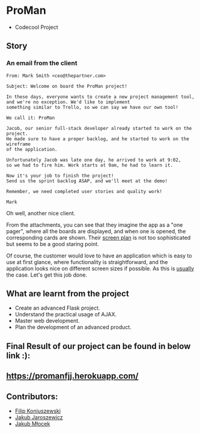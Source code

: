 # ProMan

- Codecool Project

## Story

### An email from the client

```
From: Mark Smith <ceo@thepartner.com>

Subject: Welcome on board the ProMan project!

In these days, everyone wants to create a new project management tool,
and we're no exception. We'd like to implement
something similar to Trello, so we can say we have our own tool!

We call it: ProMan

Jacob, our senior full-stack developer already started to work on the project.
He made sure to have a proper backlog, and he started to work on the wireframe
of the application.

Unfortunately Jacob was late one day, he arrived to work at 9:02,
so we had to fire him. Work starts at 9am, he had to learn it.

Now it's your job to finish the project!
Send us the sprint backlog ASAP, and we'll meet at the demo!

Remember, we need completed user stories and quality work!

Mark
```

Oh well, another nice client.

From the attachments, you can see that they imagine the app as a "one pager", where all
the boards are displayed, and when one is opened, the corresponding cards are shown.
Their [screen plan](media/web-python/proman-screen-plan.png)
is not too sophisticated but seems to be a good staring point.

Of course, the customer would love to have an application which is easy to use at first
glance, where functionality is straightforward, and the application looks nice on different screen sizes if possible.
As this is [usually](media/web-python/specification-vs-reality.png) the case.
Let's get this job done.

## What are learnt from the project

- Create an advanced Flask project.
- Understand the practical usage of AJAX.
- Master web development.
- Plan the development of an advanced product.

## Final Result of our project can be found in below link :):

## https://promanfjj.herokuapp.com/

## Contributors:
- [Filip Koniuszewski](https://github.com/FilipKoniuszewski)
- [Jakub Jaroszewicz](https://github.com/JakJar)
- [Jakub Młocek](https://github.com/mlocekjakub)



